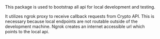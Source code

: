 This package is used to bootstrap all api for local development and testing.

It utilizes ngrok proxy to receive callback requests from Crypto API. This is necessary because local endpoints are not routable outside of the development machine. Ngrok creates an internet accessible url which points to the local api.